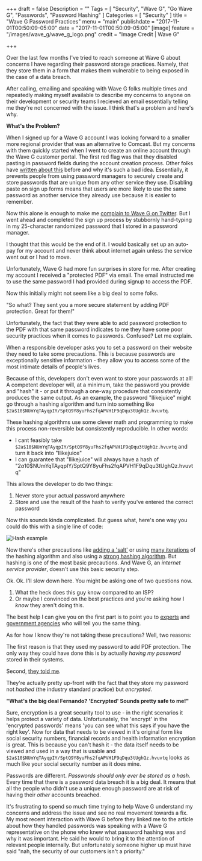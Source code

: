 +++
draft = false
Description = ""
Tags = [
  "Security",
  "Wave G",
  "Go Wave G",
  "Passwords",
  "Password Hashing"
]
Categories = [
  "Security"
]
title = "Wave G Password Practices"
menu = "main"
publishdate = "2017-11-01T00:50:09-05:00"
date = "2017-11-01T00:50:09-05:00"
[image]
    feature = "/images/wave_g/wave_g_logo.png"
    credit = "Image Credit | Wave G"

+++


Over the last few months I've tried to reach someone at Wave G about concerns I have regarding their password storage practices. Namely, that they store them in a form that makes them vulnerable to being exposed in the case of a data breach.

After calling, emailing and speaking with Wave G folks multiple times and repeatedly making myself available to describe my concerns to anyone on their development or security teams I recieved an email essentially telling me they're not concerned with the issue. I think that's a problem and here's why.

**What's the Problem?**

When I signed up for a Wave G account I was looking forward to a smaller more regional provider that was an alternative to Comcast. But my concerns with them quickly started when I went to create an online account through the Wave G customer portal. The first red flag was that they disabled pasting in password fields during the account creation process. Other folks have [written about this](https://www.troyhunt.com/the-cobra-effect-that-is-disabling/) before and why it's such a bad idea. Essentially, it prevents people from using password managers to securely create and store passwords that are unique from any other service they use. Disabling paste on sign up forms means that users are more likely to use the same password as another service they already use because it is easier to remember.

Now this alone is enough to make me [complain to Wave G on Twitter](https://twitter.com/fmc_sea/status/894696342349422592). But I went ahead and completed the sign up process by stubbornly hand-typing in my 25-character randomized password that I stored in a password manager.

I thought that this would be the end of it. I would basically set up an auto-pay for my account and never think about internet again unless the service went out or I had to move.

Unfortunately, Wave G had more fun surprises in store for me. After creating my account I received a "protected PDF" via email. The email instructed me to use the same password I had provided during signup to access the PDF.

Now this initially might not seem like a big deal to some folks. 

"So what? They sent you a more secure statement by adding PDF protection. Great for them!"

Unfortunately, the fact that they were able to add password protection to the PDF with that same password indicates to me they have some poor security practices when it comes to passwords. Confused? Let me explain. 

When a responsible developer asks you to set a password on their website they need to take some precautions. This is because passwords are exceptionally sensitive information - they allow you to access some of the most intimate details of people's lives. 

Because of this, developers don't even want to store your passwords at all! A competent developer will, at a minimum, take the password you provide and "hash" it - or put it through a one-way procedure that consistently produces the same output. As an example, the password "Ilikejuice" might go through a hashing algorithm and turn into something like `$2a$10$NUmYqTAyqpIY/SptQ9Y8yuFhs2fqAPVH1F9qDqu3tUghQz.hvuvtq`.

These hashing algorithms use some clever math and programming to make this process non-reversible but consistently reproducible. In other words:

- I cant feasibly take `$2a$10$NUmYqTAyqpIY/SptQ9Y8yuFhs2fqAPVH1F9qDqu3tUghQz.hvuvtq` and turn it back into "Ilikejuice" 
- I can guarantee that "Ilikejuice" will always have a hash of "$2a$10$NUmYqTAyqpIY/SptQ9Y8yuFhs2fqAPVH1F9qDqu3tUghQz.hvuvtq"  

This allows the developer to do two things:

1. Never store your actual password anywhere
2. Store and use the result of the hash to verify you've entered the correct password

Now this sounds kinda complicated. But guess what, here's one way you could do this with a single line of code:

![Hash example](/images/wave_g/hash.png)

Now there's other precautions like [adding a 'salt'](https://en.wikipedia.org/wiki/Salt_(cryptography)) or using [many iterations](https://www.owasp.org/index.php/Password_Storage_Cheat_Sheet) of the hashing algorithm and also using a [strong hashing algorithm](https://www.owasp.org/index.php/Password_Storage_Cheat_Sheet#Leverage_an_adaptive_one-way_function). But hashing is one of the most basic precautions. And Wave G, an *internet service provider*, doesn't use this basic security step.

Ok. Ok. I'll slow down here. You might be asking one of two questions now.

1. What the heck does this guy know compared to an ISP?
2. Or maybe I convinced on the best practices and you're asking how I _know_ they aren't doing this.

The best help I can give you on the first part is to point you to [experts](https://www.troyhunt.com/our-password-hashing-has-no-clothes/) and [government agencies](https://pages.nist.gov/800-63-3/sp800-63b.html) who will tell you the same thing.

As for how I know they're not taking these precautions? Well, two reasons: 

The first reason is that they used my password to add PDF protection. The only way they could have done this is by actually _having my password_ stored in their systems.

Second, [they told me](https://faq.wavehome.com/hc/en-us/articles/115002786213-How-is-my-password-safe-in-your-system-if-I-use-the-same-password-for-logging-into-my-Online-Account-Manager-and-to-open-my-Statement-when-it-is-emailed-to-me-). 

They're actually pretty up-front with the fact that they store my password not _hashed_ (the industry standard practice) but _encrypted_. 

**"What's the big deal Fernando? 'Encrypted' Sounds pretty safe to me!"**

Sure, encryption is a great security tool to use - in the right scenarios it helps protect a variety of data. Unfortunately, the 'encrypt' in the 'encrypted  passwords' means 'you can see what this says if you have the right key'. Now for data that needs to be viewed in it's original form like social security numbers, financial records and health information encryption is great. This is because you can't hash it - the data itself needs to be viewed and used in a way that is usable and `$2a$10$NUmYqTAyqpIY/SptQ9Y8yuFhs2fqAPVH1F9qDqu3tUghQz.hvuvtq` looks as much like your social security number as it does mine.

Passwords are different. *Passwords should only ever be stored as a hash*. Every time that there is a password data breach it is a big deal. It means that all the people who didn't use a unique enough password are at risk of having their _other_ accounts breached. 

It's frustrating to spend so much time trying to help Wave G understand my concerns and address the issue and see no real movement towards a fix. My most recent interaction with Wave G before they linked me to the article about how they handled passwords was speaking with a Wave G representative on the phone who knew what password hashing was and why it was important. He said he would to bring it to the attention of relevant people internally. But unfortunately someone higher up must have said "nah, the security of our customers isn't a priority."  
